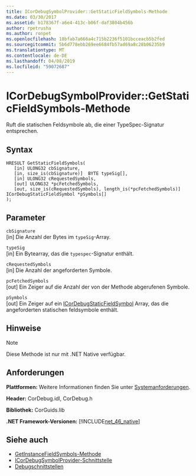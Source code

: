 ```yaml
---
title: ICorDebugSymbolProvider::GetStaticFieldSymbols-Methode
ms.date: 03/30/2017
ms.assetid: b178367f-a6e4-413c-b06f-daf3804b456b
author: rpetrusha
ms.author: ronpet
ms.openlocfilehash: 18bfab7a666a4c715b2236f5101bcceacb5b2fed
ms.sourcegitcommit: 5b6d778ebb269ee6684fb57ad69a8c28b06235b9
ms.translationtype: MT
ms.contentlocale: de-DE
ms.lasthandoff: 04/08/2019
ms.locfileid: "59072687"
---
```

# <a name="icordebugsymbolprovidergetstaticfieldsymbols-method"></a>ICorDebugSymbolProvider::GetStaticFieldSymbols-Methode
Ruft die statischen Feldsymbole ab, die einer TypeSpec-Signatur entsprechen.  
  
## <a name="syntax"></a>Syntax  
  
```  
HRESULT GetStaticFieldSymbols(  
   [in] ULONG32 cbSignature,  
   [in, size_is(cbSignature)]  BYTE typeSig[],  
   [in] ULONG32 cRequestedSymbols,  
   [out] ULONG32 *pcFetchedSymbols,  
   [out, size_is(cRequestedSymbols), length_is(*pcFetchedSymbols)] ICorDebugStaticFieldSymbol *pSymbols[]  
);  
```  
  
## <a name="parameters"></a>Parameter  
 `cbSignature`  
 [in] Die Anzahl der Bytes im `typeSig`-Array.  
  
 `typeSig`  
 [in] Ein Bytearray, das die `typespec`-Signatur enthält.  
  
 `cRequestedSymbols`  
 [in] Die Anzahl der angeforderten Symbole.  
  
 `pcFetchedSymbols`  
 [out] Ein Zeiger auf die Anzahl der von der Methode abgerufenen Symbole.  
  
 `pSymbols`  
 [out] Ein Zeiger auf ein [ICorDebugStaticFieldSymbol](../../../../docs/framework/unmanaged-api/debugging/icordebugstaticfieldsymbol-interface.md) Array, das die angeforderten statischen feldsymbole enthält.  
  
## <a name="remarks"></a>Hinweise  
  
> [!NOTE]
>  Diese Methode ist nur mit .NET Native verfügbar.  
  
## <a name="requirements"></a>Anforderungen  
 **Plattformen:** Weitere Informationen finden Sie unter [Systemanforderungen](../../../../docs/framework/get-started/system-requirements.md).  
  
 **Header:** CorDebug.idl, CorDebug.h  
  
 **Bibliothek:** CorGuids.lib  
  
 **.NET Framework-Versionen:** [!INCLUDE[net_46_native](../../../../includes/net-46-native-md.md)]  
  
## <a name="see-also"></a>Siehe auch

- [GetInstanceFieldSymbols-Methode](../../../../docs/framework/unmanaged-api/debugging/icordebugsymbolprovider-getinstancefieldsymbols-method.md)
- [ICorDebugSymbolProvider-Schnittstelle](../../../../docs/framework/unmanaged-api/debugging/icordebugsymbolprovider-interface.md)
- [Debugschnittstellen](../../../../docs/framework/unmanaged-api/debugging/debugging-interfaces.md)
